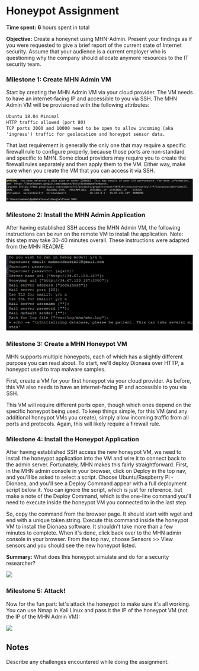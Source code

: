 # Honeypot Assignment

**Time spent:** **6** hours spent in total

**Objective:** Create a honeynet using MHN-Admin. Present your findings as if you were requested to give a brief report of the current state of Internet security. Assume that your audience is a current employer who is questioning why the company should allocate anymore resources to the IT security team.

### Milestone 1: Create MHN Admin VM ###

Start by creating the MHN Admin VM via your cloud provider. The VM needs to have an internet-facing IP and accessible to you via SSH. The MHN Admin VM will be provisioned with the following attributes:

    Ubuntu 18.04 Minimal
    HTTP traffic allowed (port 80)
    TCP ports 3000 and 10000 need to be open to allow incoming (aka 'ingress') traffic for geolocation and honeypot sensor data.

That last requirement is generally the only one that may require a specific firewall rule to configure properly, because those ports are non-standard and specific to MHN. Some cloud providers may require you to create the firewall rules separately and then apply them to the VM. Either way, make sure when you create the VM that you can access it via SSH.

<img src="MHN_server.png">

### Milestone 2: Install the MHN Admin Application ###

After having established SSH access the MHN Admin VM, the following instructions can be run on the remote VM to install the application. Note: this step may take 30-40 minutes overall. These instructions were adapted from the MHN README


<img src="mhn_admin_applications.png">

### Milestone 3: Create a MHN Honeypot VM ###

MHN supports multiple honeypots, each of which has a slightly different purpose you can read about. To start, we'll deploy Dionaea over HTTP, a honeypot used to trap malware samples.

First, create a VM for your first honeypot via your cloud provider. As before, this VM also needs to have an internet-facing IP and accessible to you via SSH.

This VM will require different ports open, though which ones depend on the specific honeypot being used. To keep things simple, for this VM (and any additional honeypot VMs you create), simply allow incoming traffic from all ports and protocols. Again, this will likely require a firewall rule.


### Milestone 4: Install the Honeypot Application ###

After having established SSH access the new honeypot VM, we need to install the honeypot application into the VM and wire it to connect back to the admin server. Fortunately, MHN makes this fairly straightforward. First, in the MHN admin console in your browser, click on Deploy in the top nav, and you'll be asked to select a script. Choose Ubuntu/Raspberry Pi - Dionaea, and you'll see a Deploy Command appear with a full deployment script below it. You can ignore the script, which is just for reference, but make a note of the Deploy Command, which is the one-line command you'll need to execute inside the honeypot VM you connected to in the last step.

So, copy the command from the browser page. It should start with wget and end with a unique token string. Execute this command inside the honeypot VM to install the Dionaea software. It shouldn't take more than a few minutes to complete. When it's done, click back over to the MHN admin console in your browser. From the top nav, choose Sensors >> View sensors and you should see the new honeypot listed.

**Summary:** What does this honeypot simulate and do for a security researcher?

<img src="x-honeypot.gif">

### Milestone 5: Attack! ###

Now for the fun part: let's attack the honeypot to make sure it's all working. You can use Nmap in Kali Linux and pass it the IP of the honeypot VM (not the IP of the MHN Admin VM):

<img src="x-malware.gif">

## Notes

Describe any challenges encountered while doing the assignment.
